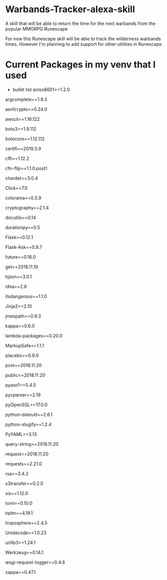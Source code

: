 # Warbands-Tracker-alexa-skill
A skill that will be able to return the time for the next warbands from the popular MMORPG Runescape

For now this Runescape skill will be able to track the wilderness warbands times. However I'm planning to add support for other utilities in Runescape



# Current Packages in my venv that I used
* bullet list
aniso8601==1.2.0

argcomplete==1.9.3

asn1crypto==0.24.0

awscli==1.16.122

boto3==1.9.112

botocore==1.12.112

certifi==2019.3.9

cffi==1.12.2

cfn-flip==1.1.0.post1

chardet==3.0.4

Click==7.0

colorama==0.3.9

cryptography==2.1.4

docutils==0.14

durationpy==0.5

Flask==0.12.1

Flask-Ask==0.9.7

future==0.16.0

get==2018.11.19

hjson==3.0.1

idna==2.8

itsdangerous==1.1.0

Jinja2==2.10

jmespath==0.9.3

kappa==0.6.0

lambda-packages==0.20.0

MarkupSafe==1.1.1

placebo==0.9.0

post==2018.11.20

public==2018.11.20

pyasn1==0.4.5

pycparser==2.19

pyOpenSSL==17.0.0

python-dateutil==2.6.1

python-slugify==1.2.4

PyYAML==3.13

query-string==2018.11.20

request==2018.11.20

requests==2.21.0

rsa==3.4.2

s3transfer==0.2.0

six==1.12.0

toml==0.10.0

tqdm==4.19.1

troposphere==2.4.5

Unidecode==1.0.23

urllib3==1.24.1

Werkzeug==0.14.1

wsgi-request-logger==0.4.6

zappa==0.47.1
